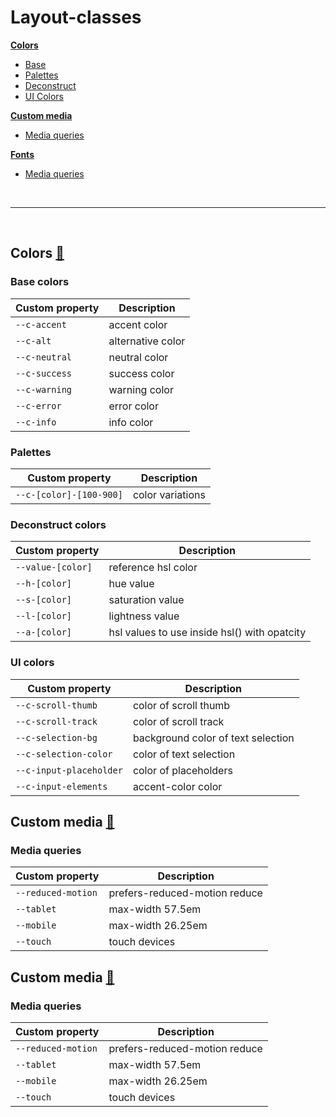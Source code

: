# Layout-classes

[**Colors**](#colors)
  - [Base](#base-colors)
  - [Palettes](#palettes)
  - [Deconstruct](#deconstruct-colors)
  - [UI Colors](#ui-colors)

[**Custom media**](#custom-media)
  - [Media queries](#media-queries)

[**Fonts**](#fonts)
  - [Media queries](#media-queries)
<br>

---

<br>

## Colors [🔗](./variables/colors.css)
### Base colors
| Custom property | Description |
| -- | -- |
| `--c-accent` | accent color |
| `--c-alt` | alternative color |
| `--c-neutral` | neutral color |
| `--c-success` | success color |
| `--c-warning` | warning color |
| `--c-error` | error color |
| `--c-info` | info color |

### Palettes
| Custom property | Description |
| -- | -- |
| `--c-[color]-[100-900]` | color variations |

### Deconstruct colors
| Custom property | Description |
| -- | -- |
| `--value-[color]` | reference hsl color |
| `--h-[color]` | hue value |
| `--s-[color]` | saturation value |
| `--l-[color]` | lightness value |
| `--a-[color]` | hsl values to use inside hsl() with opatcity  |

### UI colors
| Custom property | Description |
| -- | -- |
| `--c-scroll-thumb` | color of scroll thumb |
| `--c-scroll-track` | color of scroll track |
| `--c-selection-bg` | background color of text selection |
| `--c-selection-color` | color of text selection |
| `--c-input-placeholder` | color of placeholders |
| `--c-input-elements` | accent-color color |

## Custom media [🔗](./variables/custom-media.css)
### Media queries
| Custom property | Description |
| -- | -- |
| `--reduced-motion` | prefers-reduced-motion reduce |
| `--tablet` | max-width 57.5em |
| `--mobile` | max-width 26.25em |
| `--touch` | touch devices |

## Custom media [🔗](./variables/custom-media.css)
### Media queries
| Custom property | Description |
| -- | -- |
| `--reduced-motion` | prefers-reduced-motion reduce |
| `--tablet` | max-width 57.5em |
| `--mobile` | max-width 26.25em |
| `--touch` | touch devices |